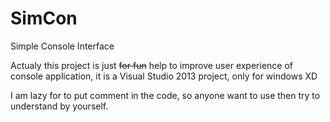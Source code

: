 # SimCon
Simple Console Interface

Actualy this project is just <s>for fun</s> help to improve user experience of console application,
it is a Visual Studio 2013 project, only for windows XD

I am lazy for to put comment in the code, so anyone want to use then try to understand by yourself.
